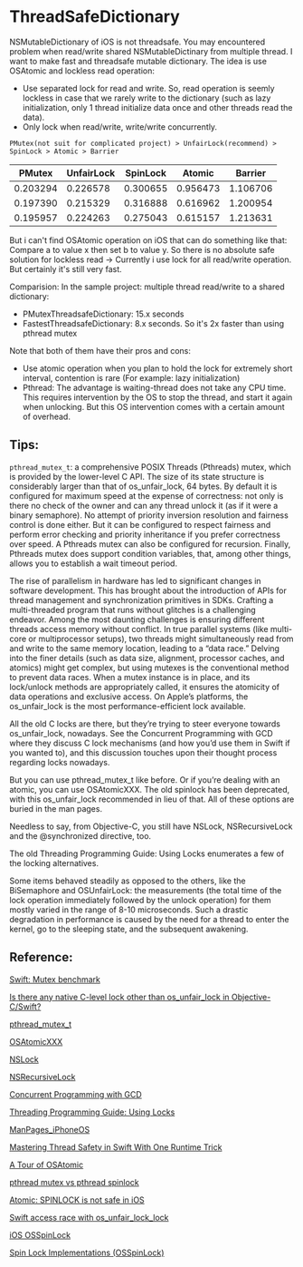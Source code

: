 # ThreadSafeDictionary

NSMutableDictionary of iOS is not threadsafe. You may encountered problem when read/write shared NSMutableDictinary from multiple thread. I want to make fast and threadsafe mutable dictionary. The idea is use OSAtomic and lockless read operation:
  + Use separated lock for read and write. So, read operation is seemly lockless in case that we rarely write to the dictionary (such as lazy initialization, only 1 thread initialize data once and other threads read the data).
  + Only lock when read/write, write/write concurrently.

`PMutex(not suit for complicated project) > UnfairLock(recommend) > SpinLock > Atomic > Barrier`

| PMutex | UnfairLock | SpinLock | Atomic | Barrier |
|-|-|-|-|-|
| 0.203294 | 0.226578 | 0.300655 | 0.956473 | 1.106706 |
| 0.197390 | 0.215329 | 0.316888 | 0.616962 | 1.200954 |
| 0.195957 | 0.224263 | 0.275043 | 0.615157 | 1.213631 |

 But i can't find OSAtomic operation on iOS that can do something like that: Compare a to value x then set b to value y. So there is no absolute safe solution for lockless read -> Currently i use lock for all read/write operation. But certainly it's still very fast.

Comparision:
In the sample project: multiple thread read/write to a shared dictionary:
+ PMutexThreadsafeDictionary: 15.x seconds
+ FastestThreadsafeDictionary: 8.x seconds. So it's 2x faster than using pthread mutex

Note that both of them have their pros and cons:
+ Use atomic operation when you plan to hold the lock for extremely short interval, contention is rare (For example: lazy initialization)
+ Pthread: The advantage is waiting-thread does not take any CPU time. This requires intervention by the OS to stop the thread, and start it again when unlocking. But this OS intervention comes with a certain amount of overhead. 

## Tips:

`pthread_mutex_t`: a comprehensive POSIX Threads (Pthreads) mutex, which is provided by the lower-level C API. The size of its state structure is considerably larger than that of os_unfair_lock, 64 bytes. By default it is configured for maximum speed at the expense of correctness: not only is there no check of the owner and can any thread unlock it (as if it were a binary semaphore). No attempt of priority inversion resolution and fairness control is done either. But it can be configured to respect fairness and perform error checking and priority inheritance if you prefer correctness over speed. A Pthreads mutex can also be configured for recursion. Finally, Pthreads mutex does support condition variables, that, among other things, allows you to establish a wait timeout period.

The rise of parallelism in hardware has led to significant changes in software development. This has brought about the introduction of APIs for thread management and synchronization primitives in SDKs. Crafting a multi-threaded program that runs without glitches is a challenging endeavor. Among the most daunting challenges is ensuring different threads access memory without conflict.
In true parallel systems (like multi-core or multiprocessor setups), two threads might simultaneously read from and write to the same memory location, leading to a “data race.” Delving into the finer details (such as data size, alignment, processor caches, and atomics) might get complex, but using mutexes is the conventional method to prevent data races. When a mutex instance is in place, and its lock/unlock methods are appropriately called, it ensures the atomicity of data operations and exclusive access.
On Apple’s platforms, the os_unfair_lock is the most performance-efficient lock available.

All the old C locks are there, but they’re trying to steer everyone towards os_unfair_lock, nowadays. See the Concurrent Programming with GCD where they discuss C lock mechanisms (and how you’d use them in Swift if you wanted to), and this discussion touches upon their thought process regarding locks nowadays.

But you can use pthread_mutex_t like before. Or if you’re dealing with an atomic, you can use OSAtomicXXX. The old spinlock has been deprecated, with this os_unfair_lock recommended in lieu of that. All of these options are buried in the man pages.

Needless to say, from Objective-C, you still have NSLock, NSRecursiveLock and the @synchronized directive, too.

The old Threading Programming Guide: Using Locks enumerates a few of the locking alternatives.

Some items behaved steadily as opposed to the others, like the BiSemaphore and OSUnfairLock: the measurements (the total time of the lock operation immediately followed by the unlock operation) for them mostly varied in the range of 8-10 microseconds. Such a drastic degradation in performance is caused by the need for a thread to enter the kernel, go to the sleeping state, and the subsequent awakening.

## Reference:

[Swift: Mutex benchmark](https://serhiybutz.medium.com/swift-mutex-benchmark-b21ee293d9ad)

[Is there any native C-level lock other than os_unfair_lock in Objective-C/Swift?](https://stackoverflow.com/questions/60045664/is-there-any-native-c-level-lock-other-than-os-unfair-lock-in-objective-c-swift)

[pthread_mutex_t](https://developer.apple.com/library/archive/documentation/System/Conceptual/ManPages_iPhoneOS/man3/pthread_mutex_lock.3.html)

[OSAtomicXXX](https://developer.apple.com/library/archive/documentation/System/Conceptual/ManPages_iPhoneOS/man3/OSAtomicAdd32.3.html)

[NSLock](https://developer.apple.com/documentation/foundation/nslock?language=objc)

[NSRecursiveLock](https://developer.apple.com/documentation/foundation/nsrecursivelock?language=objc)

[Concurrent Programming with GCD](https://developer.apple.com/videos/play/wwdc2016/720/?time=997)

[Threading Programming Guide: Using Locks](https://developer.apple.com/library/archive/documentation/Cocoa/Conceptual/Multithreading/ThreadSafety/ThreadSafety.html#//apple_ref/doc/uid/10000057i-CH8-SW16)

[ManPages_iPhoneOS](https://developer.apple.com/library/archive/documentation/System/Conceptual/ManPages_iPhoneOS/index.html)

[Mastering Thread Safety in Swift With One Runtime Trick](https://betterprogramming.pub/mastering-thread-safety-in-swift-with-one-runtime-trick-260c358a7515)

[A Tour of OSAtomic](https://www.mikeash.com/pyblog/friday-qa-2011-03-04-a-tour-of-osatomic.html)

[pthread mutex vs pthread spinlock](http://www.alexonlinux.com/pthread-mutex-vs-pthread-spinlock)

[Atomic: SPINLOCK is not safe in iOS](https://github.com/ReactiveCocoa/ReactiveCocoa/issues/2619)

[Swift access race with os_unfair_lock_lock](https://stackoverflow.com/questions/68614552/swift-access-race-with-os-unfair-lock-lock)

[iOS OSSpinLock](https://juejin.cn/post/6903421287713439752)

[Spin Lock Implementations (OSSpinLock)](https://stackoverflow.com/questions/12949028/spin-lock-implementations-osspinlock)
